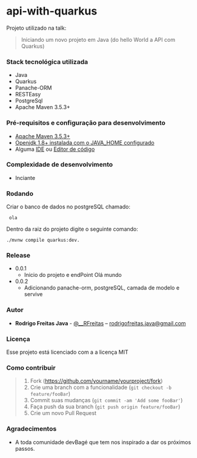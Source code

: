 # api-with-quarkus

Projeto utilizado na talk:
 > Iniciando um novo projeto em Java (do hello World a API com Quarkus)

### Stack tecnológica utilizada
 - Java
 - Quarkus
 - Panache-ORM
 - RESTEasy
 - PostgreSql
 - Apache Maven 3.5.3+
 
### Pré-requisitos e configuração para desenvolvimento
 - [Apache Maven 3.5.3+](https://maven.apache.org/)
 - [Openjdk 1.8+ instalada com o JAVA_HOME configurado](https://adoptopenjdk.net/)
 - Alguma [IDE](https://www.jetbrains.com/idea/download) ou [Editor de código](https://code.visualstudio.com/)
  
### Complexidade de desenvolvimento
  - Inciante
  
### Rodando
Criar o banco de dados no postgreSQL chamado:
```
 ola
```

Dentro da raiz do projeto digite o seguinte comando:
  ```
  ./mvnw compile quarkus:dev.
  ```
  
### Release
* 0.0.1
    * Inicio do projeto e endPoint Olá mundo
* 0.0.2
    * Adicionando panache-orm, postgreSQL, camada de modelo e servive


  
### Autor

* **Rodrigo Freitas Java** - [@__RFreitas](https://twitter.com/__RFreitas) – rodrigofreitas.java@gmail.com

### Licença

Esse projeto está licenciado com a a licença MIT 

### Como contribuir

 >1. Fork (<https://github.com/yourname/yourproject/fork>)
 >2. Crie uma branch com a funcionalidade (`git checkout -b feature/fooBar`)
 >3. Commit suas mudanças (`git commit -am 'Add some fooBar'`)
 >4. Faça push da sua branch  (`git push origin feature/fooBar`)
 >5. Crie um novo Pull Request

### Agradecimentos

* A toda comunidade devBagé que tem nos inspirado a dar os próximos passos.
